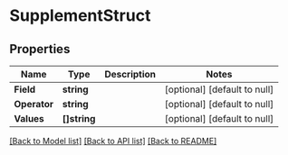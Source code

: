 # SupplementStruct

## Properties
Name | Type | Description | Notes
------------ | ------------- | ------------- | -------------
**Field** | **string** |  | [optional] [default to null]
**Operator** | **string** |  | [optional] [default to null]
**Values** | **[]string** |  | [optional] [default to null]

[[Back to Model list]](../README.md#documentation-for-models) [[Back to API list]](../README.md#documentation-for-api-endpoints) [[Back to README]](../README.md)


